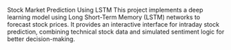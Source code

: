 Stock Market Prediction Using LSTM
This project implements a deep learning model using Long Short-Term Memory (LSTM) networks to forecast stock prices. It provides an interactive interface for intraday stock prediction, combining technical stock data and simulated sentiment logic for better decision-making.













